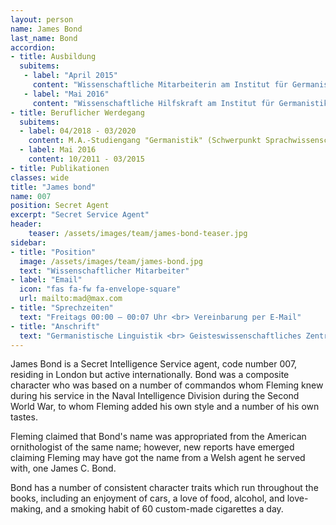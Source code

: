 ```yaml
---
layout: person
name: James Bond
last_name: Bond
accordion:
- title: Ausbildung
  subitems:
   - label: "April 2015"
     content: "Wissenschaftliche Mitarbeiterin am Institut für Germanistik der Universität Leipzig, Lehrstuhl für Germanistische Linguistik/Grammatik (Prof. Dr. Barbara Schlücker)"
   - label: "Mai 2016"
     content: "Wissenschaftliche Hilfskraft am Institut für Germanistik der Universität Leipzig bei Prof. Dr. Barbara Schlücker"
- title: Beruflicher Werdegang
  subitems:
  - label: 04/2018 - 03/2020
    content: M.A.-Studiengang "Germanistik" (Schwerpunkt Sprachwissenschaft), Universität Leipzig
  - label: Mai 2016
    content: 10/2011 - 03/2015
- title: Publikationen
classes: wide
title: "James bond"
name: 007
position: Secret Agent
excerpt: "Secret Service Agent"
header:
    teaser: /assets/images/team/james-bond-teaser.jpg
sidebar:
- title: "Position"
  image: /assets/images/team/james-bond.jpg
  text: "Wissenschaftlicher Mitarbeiter"
- label: "Email"
  icon: "fas fa-fw fa-envelope-square"
  url: mailto:mad@max.com
- title: "Sprechzeiten"
  text: "Freitags 00:00 – 00:07 Uhr <br> Vereinbarung per E-Mail"
- title: "Anschrift"
  text: "Germanistische Linguistik <br> Geisteswissenschaftliches Zentrum <br> Beethovenstraße 15, Raum 1412 <br> 04107 Leipzig"
---
```


James Bond is a Secret Intelligence Service agent, code number 007, residing in London but active internationally.
Bond was a composite character who was based on a number of commandos whom Fleming knew during his service in the Naval Intelligence Division
during the Second World War, to whom Fleming added his own style and a number of his own tastes.

Fleming claimed that Bond's name was appropriated from the American ornithologist of the same name; however, new reports have emerged claiming
Fleming may have got the name from a Welsh agent he served with, one James C. Bond.

Bond has a number of consistent character traits which run throughout the books, including an enjoyment of cars, a love of food,
alcohol, and love-making, and a smoking habit of 60 custom-made cigarettes a day.
